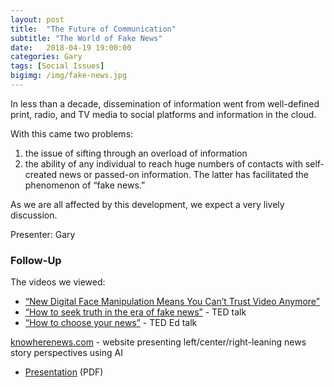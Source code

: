 ```yaml
---
layout: post
title:  "The Future of Communication"
subtitle: "The World of Fake News"
date:   2018-04-19 19:00:00
categories: Gary
tags: [Social Issues]
bigimg: /img/fake-news.jpg
---
```


In less than a decade, dissemination of information went from well-defined print, radio, and TV media to social platforms and information in the cloud. 

With this came two problems: 
1. the issue of sifting through an overload of information
1. the ability of any individual to reach huge numbers of contacts with self-created news or passed-on information. The latter has facilitated the phenomenon of “fake news.”

As we are all affected by this development, we expect a very lively discussion.

Presenter: Gary

### Follow-Up

The videos we viewed:

* [“New Digital Face Manipulation Means You Can’t Trust Video Anymore”](https://singularityhub.com/2016/05/13/new-digital-face-manipulation-means-you-cant-trust-video-anymore)
* [“How to seek truth in the era of fake news”](https://www.ted.com/talks/christiane_amanpour_how_to_seek_truth_in_the_era_of_fake_news) - TED talk
* [“How to choose your news”](https://ed.ted.com/lessons/how-to-choose-your-news-damon-brown) - TED Ed talk

[knowherenews.com](http://knowherenews.com) - website presenting left/center/right-leaning news story perspectives using AI

* [Presentation](/assets/present/2018/fake-news.pdf) (PDF)

